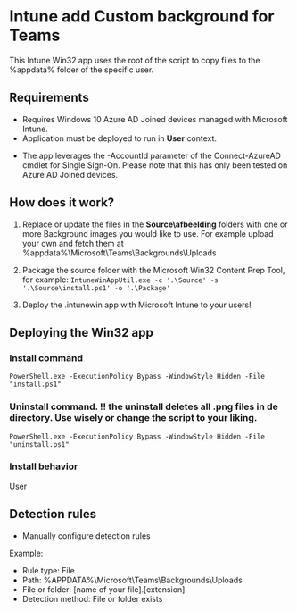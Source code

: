 # Intune add Custom background for Teams

This Intune Win32 app uses the root of the script to copy files to the %appdata% folder of the specific user. 

## Requirements
- Requires Windows 10 Azure AD Joined devices managed with Microsoft Intune.
- Application must be deployed to run in **User** context.

* The app leverages the -AccountId parameter of the Connect-AzureAD cmdlet for Single Sign-On. Please note that this has only been tested on Azure AD Joined devices.

## How does it work?
1. Replace or update the files in the **Source\afbeelding** folders with one or more Background images you would like to use. For example upload your own and fetch them at %appdata%\Microsoft\Teams\Backgrounds\Uploads

2. Package the source folder with the Microsoft Win32 Content Prep Tool, for example:
`IntuneWinAppUtil.exe -c '.\Source' -s '.\Source\install.ps1' -o '.\Package'`

3. Deploy the .intunewin app with Microsoft Intune to your users!

## Deploying the Win32 app

### Install command
`PowerShell.exe -ExecutionPolicy Bypass -WindowStyle Hidden -File "install.ps1"`

### Uninstall command. !! the uninstall deletes all .png files in de directory. Use wisely or change the script to your liking. 
`PowerShell.exe -ExecutionPolicy Bypass -WindowStyle Hidden -File "uninstall.ps1"`

### Install behavior
User

## Detection rules
- Manually configure detection rules

Example:
 - Rule type: File
 - Path: %APPDATA%\Microsoft\Teams\Backgrounds\Uploads
 - File or folder: [name of your file].[extension]
 - Detection method: File or folder exists

